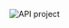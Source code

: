 ![API project](https://user-images.githubusercontent.com/106417897/196820866-c59373cb-73b1-44ad-9a4a-5e274d869cd0.png)